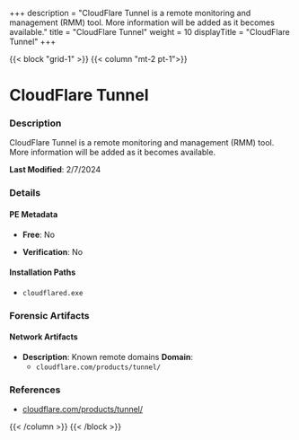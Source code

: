 +++
description = "CloudFlare Tunnel is a remote monitoring and management (RMM) tool. More information will be added as it becomes available."
title = "CloudFlare Tunnel"
weight = 10
displayTitle = "CloudFlare Tunnel"
+++


{{< block "grid-1" >}}
{{< column "mt-2 pt-1">}}

# CloudFlare Tunnel


### Description

CloudFlare Tunnel is a remote monitoring and management (RMM) tool. More information will be added as it becomes available.



**Last Modified**: 2/7/2024

### Details


#### PE Metadata


- **Free**: No

- **Verification**: No




#### Installation Paths
- `cloudflared.exe`

### Forensic Artifacts




#### Network Artifacts

- **Description**: Known remote domains
  **Domain**:
    - `cloudflare.com/products/tunnel/`





### References
- [cloudflare.com/products/tunnel/](cloudflare.com/products/tunnel/)



{{< /column >}}
{{< /block >}}

